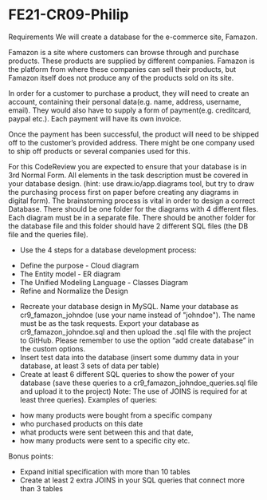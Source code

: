 # FE21-CR09-Philip
Requirements
We will create a database for the e-commerce site, Famazon. 

Famazon is a site where customers can browse through and purchase products. These products are supplied by different companies. Famazon is the platform from where these companies can sell their products, but Famazon itself does not produce any of the products sold on its site.

In order for a customer to purchase a product, they will need to create an account, containing their personal data(e.g. name, address, username, email). They would also have to supply a form of payment(e.g. creditcard, paypal etc.). Each payment will have its own invoice. 

Once the  payment has been successful, the product will need to be shipped off to the customer’s provided address. There might be one company used to ship off products or several companies used for this.


For this CodeReview you are expected to ensure that your database is in 3rd Normal Form. All elements in the task description must be covered in your database design. (hint: use draw.io/app.diagrams tool, but try to draw the purchasing process first on paper before creating any diagrams in digital form). The brainstorming process is vital in order to design a correct Database. There should be one folder for the diagrams with 4 different files. Each diagram must be in a separate file. There should be another folder for the database file and this folder should have 2 different SQL files (the DB file and the queries file).
- Use the 4 steps for a database development process:
* Define the purpose - Cloud diagram
* The Entity model - ER diagram
* The Unified Modeling Language - Classes Diagram
* Refine and Normalize the Design
- Recreate your database design in MySQL. Name your database as cr9_famazon_johndoe (use your name instead of "johndoe"). The name must be as the task requests. Export your database as cr9_famazon_johndoe.sql and then upload the .sql file with the project to GitHub. Please remember to use the option “add create database” in the custom options. 
- Insert test data into the database (insert some dummy data in your database, at least 3 sets of data per table)
- Create at least 6 different SQL queries to show the power of your database (save these queries to a  cr9_famazon_johndoe_queries.sql file and upload it to the project) Note: The use of JOINS is required for at least three queries). Examples of queries: 
* how many products were bought from a specific company
* who purchased products on this date
* what  products were sent between this and that date, 
* how many products were sent to a specific city etc. 


Bonus points:
- Expand initial specification with more than 10 tables
- Create at least 2 extra JOINS in your SQL queries that connect more than 3 tables
